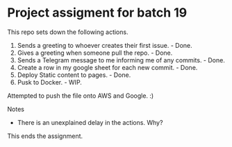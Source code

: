 # Project assigment for batch 19

This repo sets down the following actions.

1. Sends a greeting to whoever creates their first issue. - Done.
2. Gives a greeting when someone pull the repo. - Done.
3. Sends a Telegram message to me informing me of any commits. - Done.
4. Create a row in my google sheet for each new commit. - Done.
5. Deploy Static content to pages. - Done.
6. Pusk to Docker. - WIP.

Attempted to push the file onto AWS and Google. :)

Notes
- There is an unexplained delay in the actions. Why?

This ends the assignment.
